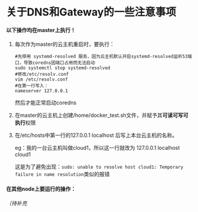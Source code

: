 # 关于DNS和Gateway的一些注意事项

#### 以下操作均在master上执行！

1. 每次作为master的云主机重启时，要执行：

   ```
   #先停用 systemd-resolved 服务，因为云主机默认开启systemd-resolved监听53端口，导致coredns因端口占用而无法启动
   sudo systemctl stop systemd-resolved
   #修改/etc/resolv.conf
   vim /etc/resolv.conf
   #在第一行写入：
   nameserver 127.0.0.1
   ```

   然后才能正常启动coredns

2. 在master的云主机上创建/home/docker_test.sh文件，并赋予其**可读可写可执行**权限

3. 在/etc/hosts中第一行的127.0.0.1 localhost 后写上本台云主机的名称。

   eg：我的一台云主机叫做cloud1，所以这一行就改为  127.0.0.1 localhost cloud1

   这是为了避免出现：`sudo: unable to resolve host cloud1: Temporary failure in name resolution`类似的报错



#### 在其他node上要运行的操作：

*（待补充*

